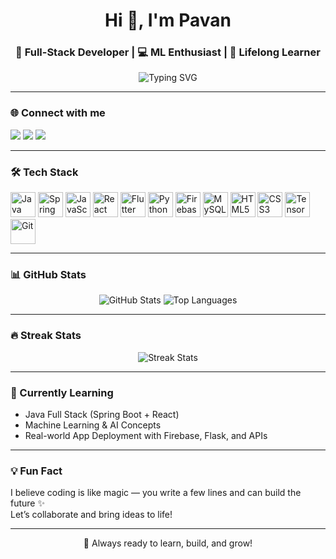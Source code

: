 <!-- GitHub Profile README for Pavan -->

<h1 align="center">Hi 👋, I'm Pavan</h1>
<h3 align="center">🚀 Full-Stack Developer | 💻 ML Enthusiast | 🌱 Lifelong Learner</h3>

<p align="center">
  <img src="https://readme-typing-svg.demolab.com?font=Fira+Code&size=20&pause=1000&color=F76C6C&center=true&vCenter=true&multiline=true&width=700&height=50&lines=I+build+Web+%26+Mobile+Apps+with+real+impact;Exploring+Java+Fullstack+%7C+Machine+Learning;Open+to+collaboration+%F0%9F%91%8D" alt="Typing SVG" />
</p>

---

### 🌐 Connect with me

<p align="left">
  <a href="https://linkedin.com/in/your-linkedin" target="_blank"><img src="https://img.shields.io/badge/LinkedIn-0077B5?style=for-the-badge&logo=linkedin&logoColor=white"/></a>
  <a href="mailto:your.email@example.com"><img src="https://img.shields.io/badge/Gmail-D14836?style=for-the-badge&logo=gmail&logoColor=white"/></a>
  <a href="https://twitter.com/your-twitter" target="_blank"><img src="https://img.shields.io/badge/Twitter-1DA1F2?style=for-the-badge&logo=twitter&logoColor=white"/></a>
</p>

---

### 🛠️ Tech Stack

<p align="left">
  <img src="https://cdn.jsdelivr.net/gh/devicons/devicon/icons/java/java-original.svg" height="40" alt="Java"/>
  <img src="https://cdn.jsdelivr.net/gh/devicons/devicon/icons/spring/spring-original.svg" height="40" alt="Spring Boot"/>
  <img src="https://cdn.jsdelivr.net/gh/devicons/devicon/icons/javascript/javascript-original.svg" height="40" alt="JavaScript"/>
  <img src="https://cdn.jsdelivr.net/gh/devicons/devicon/icons/react/react-original.svg" height="40" alt="React"/>
  <img src="https://cdn.jsdelivr.net/gh/devicons/devicon/icons/flutter/flutter-original.svg" height="40" alt="Flutter"/>
  <img src="https://cdn.jsdelivr.net/gh/devicons/devicon/icons/python/python-original.svg" height="40" alt="Python"/>
  <img src="https://cdn.jsdelivr.net/gh/devicons/devicon/icons/firebase/firebase-plain.svg" height="40" alt="Firebase"/>
  <img src="https://cdn.jsdelivr.net/gh/devicons/devicon/icons/mysql/mysql-original.svg" height="40" alt="MySQL"/>
  <img src="https://cdn.jsdelivr.net/gh/devicons/devicon/icons/html5/html5-original.svg" height="40" alt="HTML5"/>
  <img src="https://cdn.jsdelivr.net/gh/devicons/devicon/icons/css3/css3-original.svg" height="40" alt="CSS3"/>
  <img src="https://cdn.jsdelivr.net/gh/devicons/devicon/icons/tensorflow/tensorflow-original.svg" height="40" alt="TensorFlow"/>
  <img src="https://cdn.jsdelivr.net/gh/devicons/devicon/icons/git/git-original.svg" height="40" alt="Git"/>
</p>

---

### 📊 GitHub Stats

<p align="center">
  <img src="https://github-readme-stats.vercel.app/api?username=pavananupoju&show_icons=true&theme=tokyonight" alt="GitHub Stats"/>
  <img src="https://github-readme-stats.vercel.app/api/top-langs/?username=pavananupoju&layout=compact&theme=tokyonight" alt="Top Languages"/>
</p>

---

### 🔥 Streak Stats

<p align="center">
  <img src="https://github-readme-streak-stats.herokuapp.com?user=pavananupoju&theme=tokyonight" alt="Streak Stats"/>
</p>

---

### 🧠 Currently Learning

- Java Full Stack (Spring Boot + React)
- Machine Learning & AI Concepts
- Real-world App Deployment with Firebase, Flask, and APIs

---

### 💡 Fun Fact

I believe coding is like magic — you write a few lines and can build the future ✨  
Let’s collaborate and bring ideas to life!

---

<p align="center">
  🚀 Always ready to learn, build, and grow!
</p>

